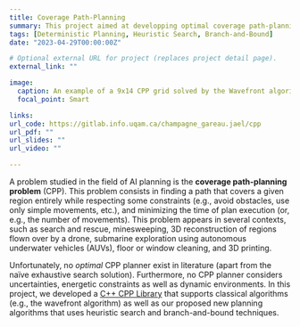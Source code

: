 ```yaml
---
title: Coverage Path-Planning
summary: This project aimed at developping optimal coverage path-planning algorithms. As futur work, we also plan on developping a CPP planner that considers energetic constraints, uncertainties, as well as dynamic environments.
tags: [Deterministic Planning, Heuristic Search, Branch-and-Bound]
date: "2023-04-29T00:00:00Z"

# Optional external URL for project (replaces project detail page).
external_link: ""

image:
  caption: An example of a 9x14 CPP grid solved by the Wavefront algorithm.
  focal_point: Smart

links:
url_code: https://gitlab.info.uqam.ca/champagne_gareau.jael/cpp
url_pdf: ""
url_slides: ""
url_video: ""

---
```


A problem studied in the field of AI planning is the **coverage path-planning
problem** (CPP). This problem consists in finding a path that covers a given
region entirely while respecting some constraints (e.g., avoid obstacles, use
only simple movements, etc.), and minimizing the time of plan execution (or,
e.g., the number of movements). This problem appears in several contexts, such
as search and rescue, minesweeping, 3D reconstruction of regions flown over by a
drone, submarine exploration using autonomous underwater vehicles (AUVs), floor
or window cleaning, and 3D printing.

Unfortunately, no *optimal* CPP planner exist in literature (apart from the
naïve exhaustive search solution). Furthermore, no CPP planner considers
uncertainties, energetic constraints as well as dynamic environments. In this
project, we developed a [C++ CPP
Library](https://gitlab.info.uqam.ca/champagne_gareau.jael/cpp) that supports
classical algorithms (e.g., the wavefront algorithm) as well as our proposed new
planning algorithms that uses heuristic search and branch-and-bound techniques.
